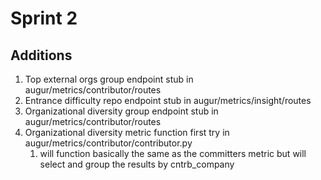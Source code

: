 # Sprint 2

## Additions
1. Top external orgs group endpoint stub in augur/metrics/contributor/routes
2. Entrance difficulty repo endpoint stub in augur/metrics/insight/routes
3. Organizational diversity group endpoint stub in augur/metrics/contributor/routes
4. Organizational diversity metric function first try in augur/metrics/contributor/contributor.py
   1. will function basically the same as the committers metric but will select and group the results by cntrb_company